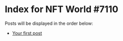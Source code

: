 # Index for NFT World #7110
Posts will be displayed in the order below:

- [Your first post](./001-first.md)

